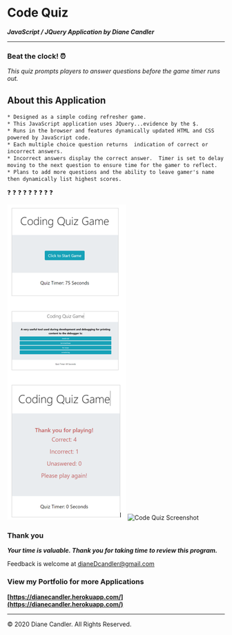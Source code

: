 # Code Quiz 

***JavaScript / JQuery Application by Diane Candler***
<hr>

### Beat the clock!  :alarm_clock:
*This quiz prompts players to answer questions before the game timer runs out.*

## About this Application 
 
 ```
 * Designed as a simple coding refresher game.
 * This JavaScript application uses JQuery...evidence by the $.
 * Runs in the browser and features dynamically updated HTML and CSS powered by JavaScript code.
 * Each multiple choice question returns  indication of correct or incorrect answers.
 * Incorrect answers display the correct answer.  Timer is set to delay moving to the next question to ensure time for the gamer to reflect.
 * Plans to add more questions and the ability to leave gamer's name then dynamically list highest scores.
 ```
:question: :question: :question: :question: :question: :question: :question: :question: :question:


![code quiz](/screenCaptures.png)
![Code Quiz Screenshot](/images/logo.png)

### Thank you

***Your time is valuable. Thank you for taking time to review this program.***

Feedback is welcome at dianeDcandler@gmail.com


### View my Portfolio for more Applications

**[https://dianecandler.herokuapp.com/](https://dianecandler.herokuapp.com/)**

- - -
© 2020 Diane Candler. All Rights Reserved.
